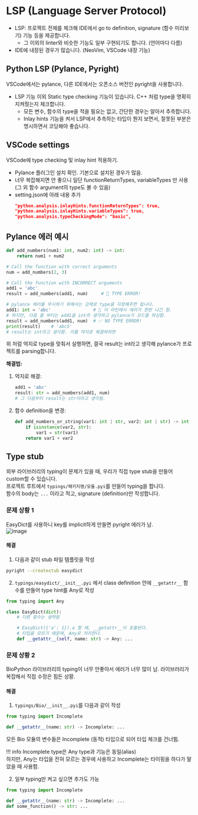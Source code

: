 # LSP (Language Server Protocol)

- LSP: 프로젝트 전체를 체크해 IDE에서 go to definition, signature (함수 미리보기) 기능 등을 제공합니다.
    - 그 이외의 linter와 비슷한 기능도 일부 구현되기도 합니다. (언어마다 다름)
- IDE에 내장된 경우가 많습니다. (NeoVim, VSCode 내장 기능)

## Python LSP (Pylance, Pyright)

VSCode에서는 pylance, 다른 IDE에서는 오픈소스 버전인 pyright을 사용합니다.

- LSP 기능 이외 Static type checking 기능이 있습니다. C++ 처럼 type을 명확히 지켜줬는지 체크합니다.  
    - 모든 변수, 함수의 type을 적을 필요는 없고, 간단한 경우는 알아서 추측합니다.
    - Inlay hints 기능을 켜서 LSP에서 추측하는 타입이 뭔지 보면서, 잘못된 부분은 명시하면서 코딩해야 좋습니다.

## VSCode settings

VSCode에 type checking 및 inlay hint 적용하기.

- Pylance 플러그인 설치 확인. 기본으로 설치된 경우가 많음. 
- 너무 복잡해지면 안 좋으니 일단 functionReturnTypes, variableTypes 만 사용 (그 외 함수 argument의 type도 볼 수 있음)
- setting.json에 아래 내용 추가
    ```json
    "python.analysis.inlayHints.functionReturnTypes": true,
    "python.analysis.inlayHints.variableTypes": true,
    "python.analysis.typeCheckingMode": "basic",
    ```

## Pylance 에러 예시

```python
def add_numbers(num1: int, num2: int) -> int:
    return num1 + num2

# Call the function with correct arguments
num = add_numbers(2, 3)

# Call the function with INCORRECT arguments
add1 = 'abc'
result = add_numbers(add1, num)     # 🚨 TYPE ERROR!

# pylance 에러를 무시하기 위해서는 강제로 type을 지정해주면 됩니다.
add1: int = 'abc'                # 🚨 이 라인에서 에러가 한번 나긴 함.
# 하지만, 다음 줄 부터는 add1을 int라 생각하고 pylance가 코드를 파싱함.
result = add_numbers(add1, num)  # ✅ NO TYPE ERROR!
print(result)    # 'abc5'
# result는 int라고 생각함. 이를 억지로 해결하려면 
```

위 처럼 억지로 type을 맞춰서 실행하면, 결국 result는 int라고 생각해 pylance가 프로젝트를 parsing합니다.  

**해결법:**

1. 억지로 해결:
    ```python
    add1 = 'abc'
    result: str = add_numbers(add1, num)
    # 그 다음부터 result는 str이라고 생각됨.
    ```
2. 함수 definition을 변경:
    ```python
    def add_numbers_or_string(var1: int | str, var2: int | str) -> int | str:
        if isinstance(var2, str):
            var1 = str(var1)
        return var1 + var2
    ```

## Type stub

외부 라이브러리의 typing이 문제가 있을 때, 우리가 직접 type stub을 만들어 custom할 수 있습니다.  
프로젝트 루트에서 `typings/패키지명/모듈.pyi`를 만들어 typing을 합니다.  
함수의 body는 `...` 이라고 적고, signature (definition)만 작성합니다.

### 문제 상황 1

EasyDict를 사용하니 key를 implicit하게 만들면 pyright 에러가 남.  
![image](https://github.com/kiyoon/jupynium.nvim/assets/12980409/e82c3964-4f02-42f9-84b1-ff857e3a4a15)

#### 해결

1. 다음과 같이 stub 파일 탬플릿을 작성

```bash
pyright --createstub easydict
```

2. `typings/easydict/__init__.pyi` 에서 class definition 안에 `__getattr__` 함수를 만들어 type hint를 Any로 작성

```python
from typing import Any

class EasyDict(dict):
    # 다른 함수는 생략됨

    # EasyDict({'a': 1}).a 할 때, __getattr__이 호출된다.
    # 타입을 모르기 때문에, Any로 처리한다.
    def __getattr__(self, name: str) -> Any: ...
```

### 문제 상황 2

BioPython 라이브러리의 typing이 너무 안좋아서 에러가 너무 많이 남. 라이브러리가 복잡해서 직접 수정은 힘든 상황.

#### 해결

1. `typings/Bio/__init__.pyi`를 다음과 같이 작성

```python
from typing import Incomplete

def __getattr__(name: str) -> Incomplete: ...
```

모든 Bio 모듈의 변수들은 Incomplete (동적) 타입으로 되어 타입 체크를 건너뜀.

!!! info
    Incomplete type은 Any type과 기능은 동일(alias)  
    하지만, Any는 타입을 전혀 모르는 경우에 사용하고 Incomplete는 타이핑을 하다가 말았을 때 사용함.

2. 일부 typing만 켜고 싶으면 추가도 가능

```python
from typing import Incomplete

def __getattr__(name: str) -> Incomplete: ...
def some_function() -> str: ...
```
